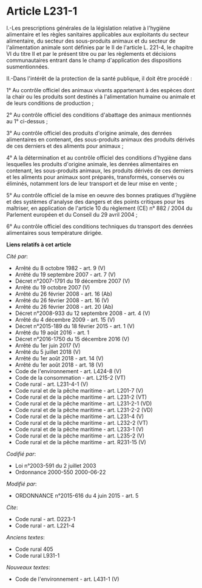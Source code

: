 # Article L231-1

I.-Les prescriptions générales de la législation relative à l'hygiène alimentaire et les règles sanitaires applicables aux
exploitants du secteur alimentaire, du secteur des sous-produits animaux et du secteur de l'alimentation animale sont
définies par le II de l'article L. 221-4, le chapitre VI du titre II et par le présent titre ou par les règlements et
décisions communautaires entrant dans le champ d'application des dispositions susmentionnées. 

II.-Dans l'intérêt de la protection de la santé publique, il doit être procédé : 

1° Au contrôle officiel des animaux vivants appartenant à des espèces dont la chair ou les produits sont destinés à
l'alimentation humaine ou animale et de leurs conditions de production ; 

2° Au contrôle officiel des conditions d'abattage des animaux mentionnés au 1° ci-dessus ; 

3° Au contrôle officiel des produits d'origine animale, des denrées alimentaires en contenant, des sous-produits animaux  des
produits dérivés de ces derniers et des aliments pour animaux ; 

4° A la détermination et au contrôle officiel des conditions d'hygiène dans lesquelles les produits d'origine animale, les
denrées alimentaires en contenant, les sous-produits animaux, les produits dérivés de ces derniers et les aliments pour
animaux sont préparés, transformés, conservés ou éliminés, notamment lors de leur transport et de leur mise en vente ; 

5° Au contrôle officiel de la mise en oeuvre des bonnes pratiques d'hygiène et des systèmes d'analyse des dangers et des
points critiques pour les maîtriser, en application de l'article 10 du règlement (CE) n° 882 / 2004 du Parlement européen et
du Conseil du 29 avril 2004 ; 

6° Au contrôle officiel des conditions techniques du transport des denrées alimentaires sous température dirigée.

**Liens relatifs à cet article**

_Cité par_:

  - Arrêté du 8 octobre 1982 - art. 9 (V)
  - Arrêté du 19 septembre 2007 - art. 7 (V)
  - Décret n°2007-1791 du 19 décembre 2007 (V)
  - Arrêté du 19 octobre 2007 (V)
  - Arrêté du 26 février 2008 - art. 16 (Ab)
  - Arrêté du 26 février 2008 - art. 16 (V)
  - Arrêté du 26 février 2008 - art. 20 (Ab)
  - Décret n°2008-933 du 12 septembre 2008 - art. 4 (V)
  - Arrêté du 4 décembre 2009 - art. 15 (V)
  - Décret n°2015-189 du 18 février 2015 - art. 1 (V)
  - Arrêté du 19 août 2016 - art. 1
  - Décret n°2016-1750 du 15 décembre 2016 (V)
  - Arrêté du 1er juin 2017 (V)
  - Arrêté du 5 juillet 2018 (V)
  - Arrêté du 1er août 2018 - art. 14 (V)
  - Arrêté du 1er août 2018 - art. 18 (V)
  - Code de l'environnement - art. L424-8 (V)
  - Code de la consommation - art. L215-2 (VT)
  - Code rural - art. L231-4-1 (V)
  - Code rural et de la pêche maritime - art. L201-7 (V)
  - Code rural et de la pêche maritime - art. L231-2 (VT)
  - Code rural et de la pêche maritime - art. L231-2-1 (VD)
  - Code rural et de la pêche maritime - art. L231-2-2 (VD)
  - Code rural et de la pêche maritime - art. L231-4 (V)
  - Code rural et de la pêche maritime - art. L232-2 (VT)
  - Code rural et de la pêche maritime - art. L233-1 (V)
  - Code rural et de la pêche maritime - art. L235-2 (V)
  - Code rural et de la pêche maritime - art. R231-15 (V)

_Codifié par_:

  - Loi n°2003-591 du 2 juillet 2003
  - Ordonnance 2000-550 2000-06-22

_Modifié par_:

  - ORDONNANCE n°2015-616 du 4 juin 2015 - art. 5

_Cite_:

  - Code rural - art. D223-1
  - Code rural - art. L221-4

_Anciens textes_:

  - Code rural 405
  - Code rural L931-1

_Nouveaux textes_:

  - Code de l'environnement - art. L431-1 (V)
